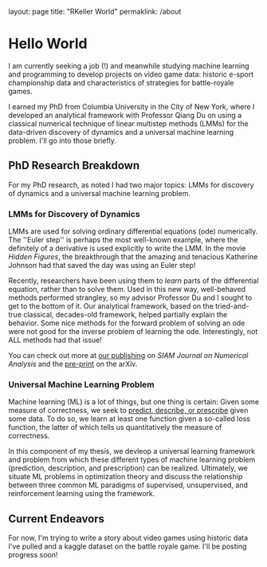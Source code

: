 layout: page
title: "RKeller World"
permaklink: /about

# Hello World 

I am currently seeking a job (!) and meanwhile studying machine learning and programming to develop projects on video game data: historic e-sport championship data and characteristics of strategies for battle-royale games. 

I earned my PhD from Columbia University in the City of New York, where I developed an analytical framework with Professor Qiang Du on using a classical numerical technique of linear multistep methods (LMMs) for the data-driven discovery of dynamics and a universal machine learning problem. I'll go into those briefly.

## PhD Research Breakdown
For my PhD research, as noted I had two major topics: LMMs for discovery of dynamics and a universal machine learning problem.

### LMMs for Discovery of Dynamics

LMMs are used for solving ordinary differential equations (ode) numerically. The ''Euler step'' is perhaps the most well-known example, where the definitely of a derivative is used explicitly to write the LMM. In the movie *Hidden Figures*, the breakthrough that the amazing and tenacious Katherine Johnson had that saved the day was using an Euler step!

Recently, researchers have been using them to *learn* parts of the differential equation, rather than to solve them. Used in this new way, well-behaved methods performed strangley, so my advisor Professor Du and I sought to get to the bottom of it. Our analytical framework, based on the tried-and-true classical, decades-old framework, helped partially explain the behavior. Some nice methods for the forward problem of solving an ode were not good for the inverse problem of learning the ode. Interestingly, not ALL methods had that issue! 

You can check out more at [our publishing](https://epubs.siam.org/doi/abs/10.1137/19M130981X) on *SIAM Journal on Numerical Analysis* and the [pre-print](https://arxiv.org/abs/1912.12728) on the arXiv.

### Universal Machine Learning Problem

Machine learning (ML) is a lot of things, but one thing is certain: Given some measure of correctness, we seek to [predict, describe, or prescribe](https://blog.dominodatalab.com/data-science-at-the-new-york-times/) given some data. To do so, we learn at least one function given a so-called loss function, the latter of which tells us quantitatively the measure of correctness. 

In this component of my thesis, we devleop a universal learning framework and problem from which these different types of machine learning problem (prediction, description, and prescription) can be realized. Ultimately, we situate ML problems in optimization theory and discuss the relationship between three common ML paradigms of supervised, unsupervised, and reinforcement learning using the framework.

## Current Endeavors

For now, I'm trying to write a story about video games using historic data I've pulled and a kaggle dataset on the battle royale game. I'll be posting progress soon!






